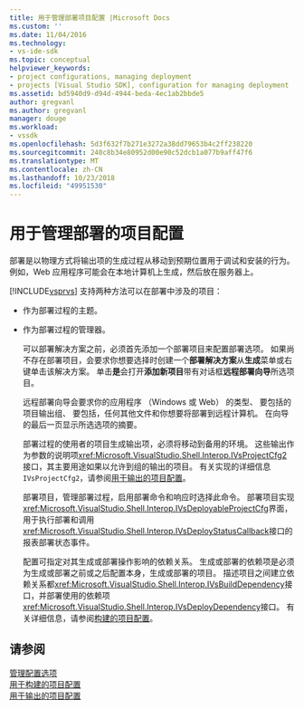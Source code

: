 ```yaml
---
title: 用于管理部署项目配置 |Microsoft Docs
ms.custom: ''
ms.date: 11/04/2016
ms.technology:
- vs-ide-sdk
ms.topic: conceptual
helpviewer_keywords:
- project configurations, managing deployment
- projects [Visual Studio SDK], configuration for managing deployment
ms.assetid: bd5940d9-d94d-4944-beda-4ec1ab2bbde5
author: gregvanl
ms.author: gregvanl
manager: douge
ms.workload:
- vssdk
ms.openlocfilehash: 5d3f632f7b271e3272a38dd79653b4c2ff238220
ms.sourcegitcommit: 240c8b34e80952d00e90c52dcb1a077b9aff47f6
ms.translationtype: MT
ms.contentlocale: zh-CN
ms.lasthandoff: 10/23/2018
ms.locfileid: "49951530"
---
```

# <a name="project-configuration-for-managing-deployment"></a>用于管理部署的项目配置
部署是以物理方式将输出项的生成过程从移动到预期位置用于调试和安装的行为。 例如，Web 应用程序可能会在本地计算机上生成，然后放在服务器上。  
  
 [!INCLUDE[vsprvs](../../code-quality/includes/vsprvs_md.md)] 支持两种方法可以在部署中涉及的项目：  
  
- 作为部署过程的主题。  
  
- 作为部署过程的管理器。  
  
  可以部署解决方案之前，必须首先添加一个部署项目来配置部署选项。 如果尚不存在部署项目，会要求你想要选择时创建一个**部署解决方案**从**生成**菜单或右键单击该解决方案。 单击**是**会打开**添加新项目**带有对话框**远程部署向导**所选项目。  
  
  远程部署向导会要求你的应用程序 （Windows 或 Web） 的类型、 要包括的项目输出组、 要包括，任何其他文件和你想要将部署到远程计算机。 在向导的最后一页显示所选选项的摘要。  
  
  部署过程的使用者的项目生成输出项，必须将移动到备用的环境。 这些输出作为参数的说明项<xref:Microsoft.VisualStudio.Shell.Interop.IVsProjectCfg2>接口，其主要用途如果以允许到组的输出的项目。 有关实现的详细信息`IVsProjectCfg2`，请参阅[用于输出的项目配置](../../extensibility/internals/project-configuration-for-output.md)。  
  
  部署项目，管理部署过程，启用部署命令和响应时选择此命令。 部署项目实现<xref:Microsoft.VisualStudio.Shell.Interop.IVsDeployableProjectCfg>界面，用于执行部署和调用<xref:Microsoft.VisualStudio.Shell.Interop.IVsDeployStatusCallback>接口的报表部署状态事件。  
  
  配置可指定对其生成或部署操作影响的依赖关系。 生成或部署的依赖项是必须为生成或部署之前或之后配置本身，生成或部署的项目。 描述项目之间建立依赖关系都<xref:Microsoft.VisualStudio.Shell.Interop.IVsBuildDependency>接口，并部署使用的依赖项<xref:Microsoft.VisualStudio.Shell.Interop.IVsDeployDependency>接口。 有关详细信息，请参阅[构建的项目配置](../../extensibility/internals/project-configuration-for-building.md)。  
  
## <a name="see-also"></a>请参阅  
 [管理配置选项](../../extensibility/internals/managing-configuration-options.md)   
 [用于构建的项目配置](../../extensibility/internals/project-configuration-for-building.md)   
 [用于输出的项目配置](../../extensibility/internals/project-configuration-for-output.md)